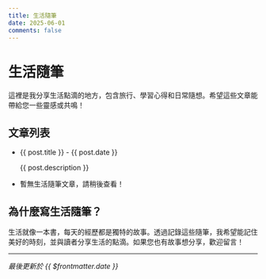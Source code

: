 ```yaml
---
title: 生活隨筆
date: 2025-06-01
comments: false
---
```


# 生活隨筆

這裡是我分享生活點滴的地方，包含旅行、學習心得和日常隨想。希望這些文章能帶給您一些靈感或共鳴！

## 文章列表

<script setup lang="ts">
import { data as posts } from '../../.vitepress/data/lifestyle.data';
</script>

<ul>
  <li v-for="post in posts" :key="post.url">
    <a :href="post.url">{{ post.title }}</a> - {{ post.date }}
    <p v-if="post.description">{{ post.description }}</p>
  </li>
  <li v-if="!posts.length">暫無生活隨筆文章，請稍後查看！</li>
</ul>

## 為什麼寫生活隨筆？

生活就像一本書，每天的經歷都是獨特的故事。透過記錄這些隨筆，我希望能記住美好的時刻，並與讀者分享生活的點滴。如果您也有故事想分享，歡迎留言！

---

_最後更新於 {{ $frontmatter.date }}_
